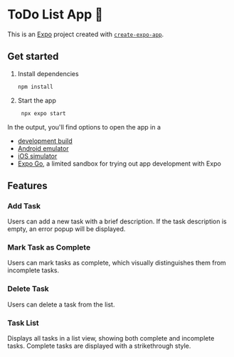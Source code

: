 # ToDo List App 👋

This is an [Expo](https://expo.dev) project created with [`create-expo-app`](https://www.npmjs.com/package/create-expo-app).

## Get started

1. Install dependencies

   ```bash
   npm install
   ```

2. Start the app

   ```bash
    npx expo start
   ```

In the output, you'll find options to open the app in a

- [development build](https://docs.expo.dev/develop/development-builds/introduction/)
- [Android emulator](https://docs.expo.dev/workflow/android-studio-emulator/)
- [iOS simulator](https://docs.expo.dev/workflow/ios-simulator/)
- [Expo Go](https://expo.dev/go), a limited sandbox for trying out app development with Expo

## Features

### Add Task
Users can add a new task with a brief description. If the task description is empty, an error popup will be displayed.

### Mark Task as Complete
Users can mark tasks as complete, which visually distinguishes them from incomplete tasks.

### Delete Task
Users can delete a task from the list. 

### Task List
Displays all tasks in a list view, showing both complete and incomplete tasks. Complete tasks are displayed with a strikethrough style.
